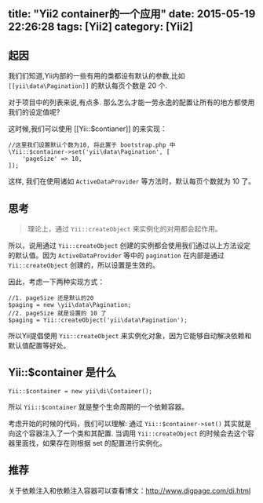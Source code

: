 title: "Yii2 container的一个应用"
date: 2015-05-19 22:26:28
tags: [Yii2]
category: [Yii2]
---

## 起因

我们们知道,Yii内部的一些有用的类都设有默认的参数,比如 `[[yii\data\Pagination]]` 的默认每页个数是 20 个.

对于项目中的列表来说,有点多. 那么怎么才能一劳永逸的配置让所有的地方都使用我们的设定值呢? 

这时候,我们可以使用 [[Yii::$contianer]] 的来实现：

```
//这里我们设置默认个数为10, 将此置于 bootstrap.php 中
\Yii::$container->set('yii\data\Pagination', [
    'pageSize' => 10,
]);
```

这样, 我们在使用诸如 `ActiveDataProvider` 等方法时，默认每页个数就为 10 了。


## 思考

> 理论上，通过 `Yii::createObject` 来实例化的对用都会起作用。

所以，说用通过 `Yii::createObject` 创建的实例都会使用我们通过以上方法设定的默认值。因为 `ActiveDataProvider` 等中的 `pagination` 在内部是通过 `Yii::createObject` 创建的，所以设置是生效的。

因此，考虑一下两种实现方式：

```
//1. pageSize 还是默认的20
$paging = new \yii\data\Pagination;
//2. pageSize 就是设置的 10 了
$paging = Yii::createObject('yii\data\Pagination');
```

所以Yii提倡使用 `Yii::createObject` 来实例化对象，因为它能够自动解决依赖和默认值配置等好处。

## Yii::$container 是什么

```
Yii::$container = new yii\di\Container();
```

所以 `Yii::$container` 就是整个生命周期的一个依赖容器。

考虑开始的时候的代码，我们可以理解: 通过 `Yii::$container->set()` 其实就是向这个容器注入了一个类和其配置. 当调用 `Yii::createObject` 的时候会去这个容器里面找，如果存在则根据 set 的配置进行实例化。

## 推荐

关于依赖注入和依赖注入容器可以查看博文：http://www.digpage.com/di.html
